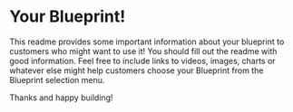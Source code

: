 # Your Blueprint!

This readme provides some important information about your blueprint to customers who might want to use it! You should fill out the readme with good
information. Feel free to include links to videos, images, charts or whatever else might help customers choose your Blueprint from the Blueprint
selection menu.

Thanks and happy building!
